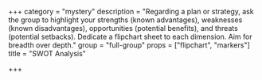 +++
category = "mystery"
description = "Regarding a plan or strategy, ask the group to highlight your strengths (known advantages), weaknesses (known disadvantages), opportunities (potential benefits), and threats (potential setbacks). Dedicate a flipchart sheet to each dimension. Aim for breadth over depth."
group = "full-group"
props = ["flipchart", "markers"]
title = "SWOT Analysis"

+++
